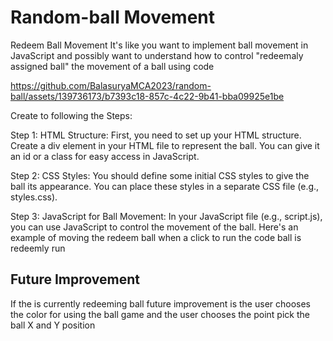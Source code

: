 # Random-ball Movement 

Redeem Ball Movement 
It's like you want to implement ball movement in JavaScript and possibly want to understand 
how to control "redeemaly assigned ball" the movement of a ball using code

https://github.com/BalasuryaMCA2023/random-ball/assets/139736173/b7393c18-857c-4c22-9b41-bba09925e1be



Create to following the Steps: 

Step 1: HTML Structure: First, you need to set up your HTML structure. Create a div element in your HTML file to represent the ball.
You can give it an id or a class for easy access in JavaScript.

Step 2: CSS Styles: You should define some initial CSS styles to give the ball its appearance. You can place these styles 
in a separate CSS file (e.g., styles.css).

Step 3: JavaScript for Ball Movement: In your JavaScript file (e.g., script.js), you can use JavaScript to control the movement of the ball. 
Here's an example of moving the redeem ball  when a click to run the code ball is redeemly run 

## Future Improvement 

If the is currently redeeming ball future improvement is the user chooses the color for using the ball game and the user chooses the point pick the ball X and Y position
